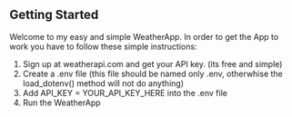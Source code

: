 ## Getting Started
Welcome to my easy and simple WeatherApp. In order to get the App to work you have to follow these simple instructions:
1. Sign up at weatherapi.com and get your API key. (its free and simple)
2. Create a .env file (this file should be named only .env, otherwhise the load_dotenv() method will not do anything)
3. Add API_KEY = YOUR_API_KEY_HERE into the .env file
4. Run the WeatherApp
